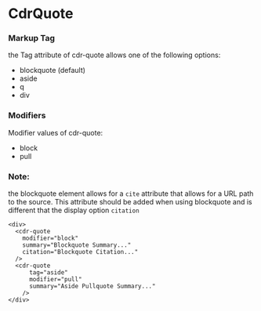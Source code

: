 # <span class="display-name">CdrQuote</span>

### Markup Tag
the Tag attribute of cdr-quote allows one of the following options:

  * blockquote (default)
  * aside
  * q
  * div
  
### <span class="modifiers">Modifiers</span>
Modifier values of cdr-quote:

  * block
  * pull

### Note:
the blockquote element allows for a `cite` attribute that allows for a URL path to the source. This attribute should be added when using blockquote and is different that the display option `citation`
```
<div>
  <cdr-quote
    modifier="block"
    summary="Blockquote Summary..."
    citation="Blockquote Citation..."
  />
  <cdr-quote
      tag="aside"
      modifier="pull"
      summary="Aside Pullquote Summary..."
    />
</div>
```
